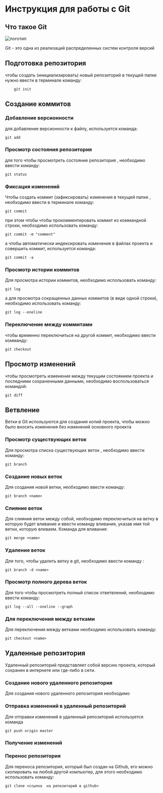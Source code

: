 # **Инструкция для работы с Git**

## Что такое Git

![логотип](git.jpg)

Git - это одна из реализаций распределенных систем контроля версий

## Подготовка репозитория

чтобы создать (инициализировать) новый репозиторий в текущей папке нужно ввести в терминале команду:

        git init

## Создание коммитов

### Добавление версионности

для добавление версионности к файлу, используется команда:

    git add

### Просмотр состояния репозитория

для того чтобы просмотреть состояние репозитория , необходимо ввести команду:

    git status

### Фиксация изменений

Чтобы создать коммит (зафиксировать) изменения в текущей папке , необходимо ввести в терминале команду:

    git commit

при этом чтобы чтобы прокомментировать коммит из коммандной строки, необходимо использовать команду:

    git commit -m "comment"

а чтобы автоматически индексировать изменения в файлах проекта и совершить коммит, используется команда:

    git commit -a

### Просмотр истории коммитов
 
 Для просмотра истории коммитов, необходимо использовать команду: 

    git log

а для просмотра сокращенных данных коммитов (в виде одной строки), необходимо использовать команду:

    git log --oneline

### Переключение между коммитами

чтобы временно переключиться на другой коммит, необходимо ввести комманду:

    git checkout

## Просмотр изменений

чтобы просмотреть изменения между текущим состоянием проекта и последними сохраненными данными, необходимо воспользоваться командой:

    git diff

 ## Ветвление

 Ветки в Git используются для создания копий проекта, чтобы можно было вносить изменения без изменений основного проекта
 
### Просмотр существующих веток

Для просмотра списка существующих веток , необходимо ввести команду:


    git branch

### Создание новых веток

Для создания новой ветки, необходимо ввести команду:

    git branch <name>

### Слияние веток 

Для слияния веток между собой, необходимо переключиться на ветку в которую будет вливание и ввести команду вливания, указав имя той ветки, которую вливаем. Команда для вливания:

    git merge <name>


### Удаление веток 
   
Для того, чтобы удалить ветку в git, необходимо ввести команду : 

    git branch -d <name>
    
### Просмотр полного дерева веток

Для того чтобы просмотреть полный список ответвлений, необходимо ввести команду:

    git log --all --oneline --graph


### Для переключения между ветками 

Для переключения между ветками необходимо использовать команду:

    git checkout <name>



## Удаленные репозитория

Удаленный репозиторий представляет собой версию проекта, который сохранен в интернете или где-либо в сети.

### Создание нового удаленного репозитория

Для создания нового удаленного репозитория необходимо 

### Отправка изменений в удаленный репозиторий

Для отправки изменений в удаленный репозиторий используется команда
    
    git push origin master

### Получение изменений

### Перенос репозитория 

Для переноса репозитория, который был создан на Github, его можно скопировать на любой другой компьютер, для этого необходимо использовать команду:

    git clone <ссылка  на репозиторий в github>
    